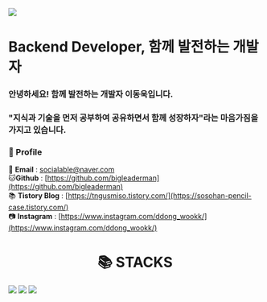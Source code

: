 <img src="https://capsule-render.vercel.app/api?type=waving&color=auto&height=200&section=header&text=DevelopeWithTeam&fontSize=90"/><br/>



# Backend Developer, 함께 발전하는 개발자

### 안녕하세요! 함께 발전하는 개발자 이동욱입니다.

### "지식과 기술을 먼저 공부하여 공유하면서 함께 성장하자"라는 마음가짐을 가지고 있습니다.


### 👦 Profile
📧 **Email** : 
socialable@naver.com</br>
🐱**Github** : 
[https://github.com/bigleaderman](https://github.com/bigleaderman)</br>
📚 **Tistory Blog** : 
[https://tngusmiso.tistory.com/](https://sosohan-pencil-case.tistory.com/)</br>
📷 **Instagram** : 
[https://www.instagram.com/ddong_wookk/](https://www.instagram.com/ddong_wookk/)</br>

<div align=center><h1>📚 STACKS</h1></div>
<img src="https://img.shields.io/badge/java-007396?style=for-the-badge&logo=java&logoColor=white"> 
<img src="https://img.shields.io/badge/c++-00599C?style=for-the-badge&logo=c%2B%2B&logoColor=white">
<img src="https://img.shields.io/badge/python-3776AB?style=for-the-badge&logo=python&logoColor=white"> 
<!--
**bigleaderman/bigleaderman** is a ✨ _special_ ✨ repository because its `README.md` (this file) appears on your GitHub profile.

Here are some ideas to get you started:

- 🔭 I’m currently working on ...
- 🌱 I’m currently learning ...
- 👯 I’m looking to collaborate on ...
- 🤔 I’m looking for help with ...
- 💬 Ask me about ...
- 📫 How to reach me: ...
- 😄 Pronouns: ...
- ⚡ Fun fact: ...
-->
